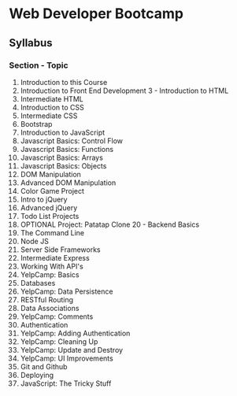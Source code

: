 # Web Developer Bootcamp

## Syllabus

### Section - Topic

1. Introduction to this Course
2. Introduction to Front End Development 3 - Introduction to HTML
3. Intermediate HTML
4. Introduction to CSS
5. Intermediate CSS
6. Bootstrap
7. Introduction to JavaScript
8. Javascript Basics: Control Flow
9. Javascript Basics: Functions
10. Javascript Basics: Arrays
11. Javascript Basics: Objects
12. DOM Manipulation
13. Advanced DOM Manipulation
14. Color Game Project
15. Intro to jQuery
16. Advanced jQuery
17. Todo List Projects
18. OPTIONAL Project: Patatap Clone 20 - Backend Basics
19. The Command Line
20. Node JS
21. Server Side Frameworks
22. Intermediate Express
23. Working With API's
24. YelpCamp: Basics
25. Databases
26. YelpCamp: Data Persistence
27. RESTful Routing
28. Data Associations
29. YelpCamp: Comments
30. Authentication
31. YelpCamp: Adding Authentication
32. YelpCamp: Cleaning Up
33. YelpCamp: Update and Destroy
34. YelpCamp: UI Improvements
35. Git and Github
36. Deploying
37. JavaScript: The Tricky Stuff
